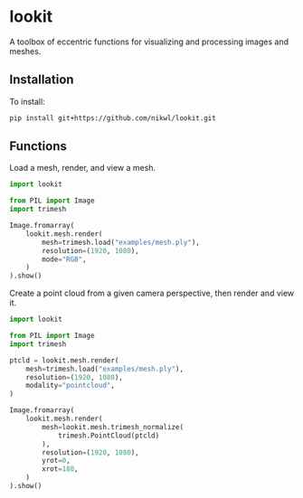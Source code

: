 # lookit
A toolbox of eccentric functions for visualizing and processing images and meshes.

## Installation
To install:
```bash
pip install git+https://github.com/nikwl/lookit.git
```

## Functions

Load a mesh, render, and view a mesh.
```python
import lookit

from PIL import Image
import trimesh

Image.fromarray(
    lookit.mesh.render(
        mesh=trimesh.load("examples/mesh.ply"),
        resolution=(1920, 1080),
        mode="RGB",
    )
).show()
```

Create a point cloud from a given camera perspective, then render and view it.
```python
import lookit

from PIL import Image
import trimesh

ptcld = lookit.mesh.render(
    mesh=trimesh.load("examples/mesh.ply"),
    resolution=(1920, 1080),
    modality="pointcloud",
)

Image.fromarray(
    lookit.mesh.render(
        mesh=lookit.mesh.trimesh_normalize(
            trimesh.PointCloud(ptcld)
        ),
        resolution=(1920, 1080),
        yrot=0,
        xrot=180,
    )
).show()
```
